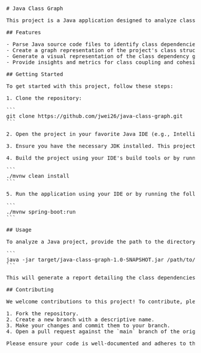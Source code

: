 <pre>
# Java Class Graph

This project is a Java application designed to analyze class dependencies in Java projects. It parses Java source code files, creates a graph of dependencies between classes, and provides insights into the relationships and structure of your Java project.

## Features

- Parse Java source code files to identify class dependencies
- Create a graph representation of the project's class structure
- Generate a visual representation of the class dependency graph
- Provide insights and metrics for class coupling and cohesion

## Getting Started

To get started with this project, follow these steps:

1. Clone the repository:

```
git clone https://github.com/jwei26/java-class-graph.git
```

2. Open the project in your favorite Java IDE (e.g., IntelliJ IDEA, Eclipse).

3. Ensure you have the necessary JDK installed. This project requires JDK 8 or higher.

4. Build the project using your IDE's build tools or by running the following command in the project root directory:

```
./mvnw clean install
```

5. Run the application using your IDE or by running the following command in the project root directory:

```
./mvnw spring-boot:run
```

## Usage

To analyze a Java project, provide the path to the directory containing the source code files as a command line argument:

```
java -jar target/java-class-graph-1.0-SNAPSHOT.jar /path/to/your/java/project
```

This will generate a report detailing the class dependencies and other relevant metrics for the provided project.

## Contributing

We welcome contributions to this project! To contribute, please:

1. Fork the repository.
2. Create a new branch with a descriptive name.
3. Make your changes and commit them to your branch.
4. Open a pull request against the `main` branch of the original repository.

Please ensure your code is well-documented and adheres to the project's coding style.
</pre>
